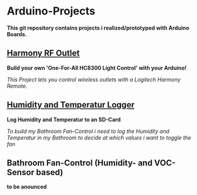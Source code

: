 Arduino-Projects
===

**This git repository contains projects i realized/prototyped with Arduino Boards.**

[Harmony RF Outlet](https://github.com/mrequalizer/Arduino-Projects/tree/master/Harmony_RF_Outlet)
---

**Build your own 'One-For-All HC8300 Light Control' with your Arduino!**

*This Project lets you control wireless outlets with a Logitech Harmony Remote.*

[Humidity and Temperatur Logger](https://github.com/mrequalizer/Arduino-Projects/tree/master/Humidity_Temp_Logger)
---

**Log Humidity and Temperatur to an SD-Card**

*To build my Bathroom Fan-Control i need to log the Humidity and Temperatur in my Bathroom to decide at which values i want to toggle the fan*


Bathroom Fan-Control (Humidity- and VOC-Sensor based)
---

**to be anounced**
